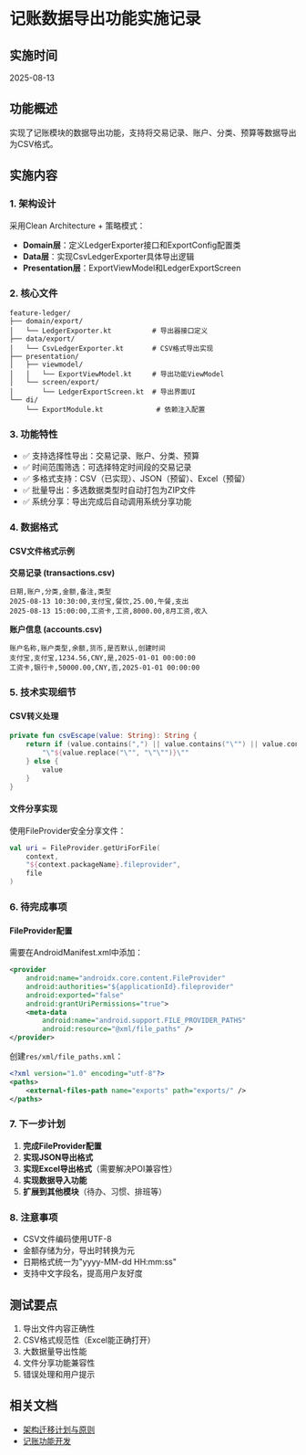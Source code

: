 # 记账数据导出功能实施记录

## 实施时间
2025-08-13

## 功能概述
实现了记账模块的数据导出功能，支持将交易记录、账户、分类、预算等数据导出为CSV格式。

## 实施内容

### 1. 架构设计
采用Clean Architecture + 策略模式：
- **Domain层**：定义LedgerExporter接口和ExportConfig配置类
- **Data层**：实现CsvLedgerExporter具体导出逻辑
- **Presentation层**：ExportViewModel和LedgerExportScreen

### 2. 核心文件
```
feature-ledger/
├── domain/export/
│   └── LedgerExporter.kt          # 导出器接口定义
├── data/export/
│   └── CsvLedgerExporter.kt       # CSV格式导出实现
├── presentation/
│   ├── viewmodel/
│   │   └── ExportViewModel.kt     # 导出功能ViewModel
│   └── screen/export/
│       └── LedgerExportScreen.kt  # 导出界面UI
└── di/
    └── ExportModule.kt             # 依赖注入配置
```

### 3. 功能特性
- ✅ 支持选择性导出：交易记录、账户、分类、预算
- ✅ 时间范围筛选：可选择特定时间段的交易记录
- ✅ 多格式支持：CSV（已实现）、JSON（预留）、Excel（预留）
- ✅ 批量导出：多选数据类型时自动打包为ZIP文件
- ✅ 系统分享：导出完成后自动调用系统分享功能

### 4. 数据格式

#### CSV文件格式示例
**交易记录 (transactions.csv)**
```csv
日期,账户,分类,金额,备注,类型
2025-08-13 10:30:00,支付宝,餐饮,25.00,午餐,支出
2025-08-13 15:00:00,工资卡,工资,8000.00,8月工资,收入
```

**账户信息 (accounts.csv)**
```csv
账户名称,账户类型,余额,货币,是否默认,创建时间
支付宝,支付宝,1234.56,CNY,是,2025-01-01 00:00:00
工资卡,银行卡,50000.00,CNY,否,2025-01-01 00:00:00
```

### 5. 技术实现细节

#### CSV转义处理
```kotlin
private fun csvEscape(value: String): String {
    return if (value.contains(",") || value.contains("\"") || value.contains("\n")) {
        "\"${value.replace("\"", "\"\"")}\""
    } else {
        value
    }
}
```

#### 文件分享实现
使用FileProvider安全分享文件：
```kotlin
val uri = FileProvider.getUriForFile(
    context,
    "${context.packageName}.fileprovider",
    file
)
```

### 6. 待完成事项

#### FileProvider配置
需要在AndroidManifest.xml中添加：
```xml
<provider
    android:name="androidx.core.content.FileProvider"
    android:authorities="${applicationId}.fileprovider"
    android:exported="false"
    android:grantUriPermissions="true">
    <meta-data
        android:name="android.support.FILE_PROVIDER_PATHS"
        android:resource="@xml/file_paths" />
</provider>
```

创建`res/xml/file_paths.xml`：
```xml
<?xml version="1.0" encoding="utf-8"?>
<paths>
    <external-files-path name="exports" path="exports/" />
</paths>
```

### 7. 下一步计划
1. **完成FileProvider配置**
2. **实现JSON导出格式**
3. **实现Excel导出格式**（需要解决POI兼容性）
4. **实现数据导入功能**
5. **扩展到其他模块**（待办、习惯、排班等）

### 8. 注意事项
- CSV文件编码使用UTF-8
- 金额存储为分，导出时转换为元
- 日期格式统一为"yyyy-MM-dd HH:mm:ss"
- 支持中文字段名，提高用户友好度

## 测试要点
1. 导出文件内容正确性
2. CSV格式规范性（Excel能正确打开）
3. 大数据量导出性能
4. 文件分享功能兼容性
5. 错误处理和用户提示

## 相关文档
- [架构迁移计划与原则](架构迁移计划与原则.md)
- [记账功能开发](20250622-记账功能开发.md)